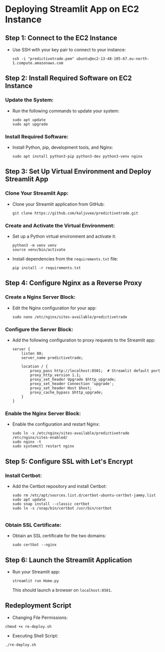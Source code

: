 # Deploying Streamlit App on EC2 Instance

## Step 1: Connect to the EC2 Instance

- Use SSH with your key pair to connect to your instance:
  ```
  ssh -i "predictivetrade.pem" ubuntu@ec2-13-48-105-67.eu-north-1.compute.amazonaws.com
  ```

## Step 2: Install Required Software on EC2 Instance

### Update the System:
- Run the following commands to update your system:
  ```
  sudo apt update
  sudo apt upgrade
  ```

### Install Required Software:
- Install Python, pip, development tools, and Nginx:
  ```
  sudo apt install python3-pip python3-dev python3-venv nginx
  ```

## Step 3: Set Up Virtual Environment and Deploy Streamlit App

### Clone Your Streamlit App:
- Clone your Streamlit application from GitHub:
  ```
  git clone https://github.com/kaljuvee/predictivetrade.git
  ```

### Create and Activate the Virtual Environment:
- Set up a Python virtual environment and activate it:
  ```
  python3 -m venv venv
  source venv/bin/activate
  ```

- Install dependencies from the `requirements.txt` file:
  ```
  pip install -r requirements.txt
  ```

## Step 4: Configure Nginx as a Reverse Proxy

### Create a Nginx Server Block:
- Edit the Nginx configuration for your app:
  ```
  sudo nano /etc/nginx/sites-available/predictivetrade
  ```

### Configure the Server Block:
- Add the following configuration to proxy requests to the Streamlit app:

  ```nginx
  server {
      listen 80;
      server_name predictivetrade;

      location / {
          proxy_pass http://localhost:8501;  # Streamlit default port
          proxy_http_version 1.1;
          proxy_set_header Upgrade $http_upgrade;
          proxy_set_header Connection 'upgrade';
          proxy_set_header Host $host;
          proxy_cache_bypass $http_upgrade;
      }
  }
  ```

### Enable the Nginx Server Block:
- Enable the configuration and restart Nginx:
  ```
  sudo ln -s /etc/nginx/sites-available/predictivetrade /etc/nginx/sites-enabled/
  sudo nginx -t
  sudo systemctl restart nginx
  ```

## Step 5: Configure SSL with Let's Encrypt

### Install Certbot:
- Add the Certbot repository and install Certbot:
  ```
  sudo rm /etc/apt/sources.list.d/certbot-ubuntu-certbot-jammy.list
  sudo apt update
  sudo snap install --classic certbot
  sudo ln -s /snap/bin/certbot /usr/bin/certbot


  ```

### Obtain SSL Certificate:
- Obtain an SSL certificate for the two domains:
  ```
  sudo certbot --nginx
  ```

## Step 6: Launch the Streamlit Application

- Run your Streamlit app:
  ```
  streamlit run Home.py
  ```
  This should launch a browser on `localhost:8501`.

## Redeployment Script

- Changing File Permissions:
```
chmod +x re-deploy.sh
```
- Executing Shell Script:
```
./re-deploy.sh
```
